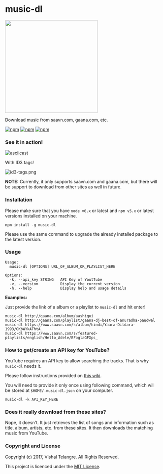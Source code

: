# music-dl

<img src="https://user-images.githubusercontent.com/876195/27261560-261ebf7e-5463-11e7-99d4-40c3481eab17.png" width="300" />

Download music from saavn.com, gaana.com, etc.


[![npm](https://img.shields.io/npm/v/music-dl.svg?style=plastic)](https://www.npmjs.com/package/music-dl) [![npm](https://img.shields.io/npm/dt/music-dl.svg?style=plastic)](https://www.npmjs.com/package/music-dl) [![npm](https://img.shields.io/github/license/vishaltelangre/music-dl.svg?style=plastic)](LICENSE.txt)

### See it in action!

[![asciicast](https://user-images.githubusercontent.com/876195/27260168-c5d803fc-5442-11e7-8163-a08955d424ca.gif)](https://asciinema.org/a/125142?t=4)

With ID3 tags!

![id3-tags.png](https://user-images.githubusercontent.com/876195/27254951-4508b762-53b1-11e7-84e1-f5addc2953fa.png)


**NOTE:** Currently, it only supports saavn.com and gaana.com,
but there will be support to download from other sites as well
in future.

### Installation

Please make sure that you have `node v6.x` or latest 
and 
`npm v5.x` or latest versions installed on your machine.

```
npm install -g music-dl
```

Please use the same command
to upgrade the already installed package
to the latest version.

### Usage

```
Usage:
  music-dl [OPTIONS] URL_OF_ALBUM_OR_PLAYLIST_HERE

Options:
  -k, --api_key STRING   API Key of YoutTube
  -v, --version          Display the current version
  -h, --help             Display help and usage details
```

**Examples:**

Just provide the link of a album or a playlist to `music-dl` and hit enter!

```
music-dl http://gaana.com/album/aashiqui
music-dl http://gaana.com/playlist/gaana-dj-best-of-anuradha-paudwal
music-dl https://www.saavn.com/s/album/hindi/Yaara-Dildara-1993/OKbWYkAThtA_
music-dl https://www.saavn.com/s/featured-playlists/english/Hello_Adele/EFoglaGFXps_
```

### How to get/create an API key for YouTube?

YouTube requires an API key to allow searching the tracks.
That is why `music-dl` needs it.

Please follow instructions provided on [this wiki](https://github.com/vishaltelangre/music-dl/wiki/How-to-get-or-create-a-YouTube-API-Key%3F).

You will need to provide it only once using following command,
which will be stored at `$HOME/.music-dl.json` on your computer.

```
music-dl -k API_KEY_HERE
```

### Does it really download from these sites?

Nope, it doesn't.
It just retrieves the list of songs
and information such as title, album, artists, etc.
from these sites.
It then downloads the matching music from YouTube.

### Copyright and License

Copyright (c) 2017, Vishal Telangre. All Rights Reserved.

This project is licenced under the [MIT License](LICENSE.txt).
